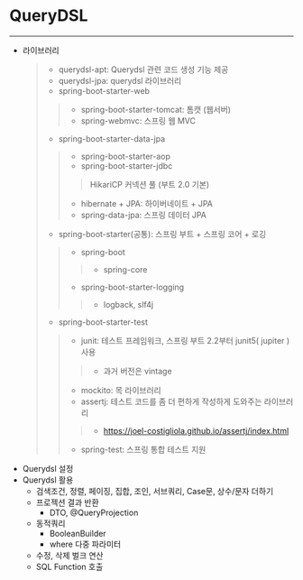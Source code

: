 # QueryDSL
- - -
- 라이브러리
  > - querydsl-apt: Querydsl 관련 코드 생성 기능 제공
  > - querydsl-jpa: querydsl 라이브러리
  > - spring-boot-starter-web
  > >  - spring-boot-starter-tomcat: 톰캣 (웹서버)
  > >  - spring-webmvc: 스프링 웹 MVC
  >
  > - spring-boot-starter-data-jpa
  > >  - spring-boot-starter-aop
  > >  - spring-boot-starter-jdbc
  > > > HikariCP 커넥션 풀 (부트 2.0 기본)
  > >
  > > - hibernate + JPA: 하이버네이트 + JPA
  > > - spring-data-jpa: 스프링 데이터 JPA
  >
  > - spring-boot-starter(공통): 스프링 부트 + 스프링 코어 + 로깅
  > > - spring-boot
  > > > - spring-core
  > >
  > > - spring-boot-starter-logging
  > > > - logback, slf4j
  >
  > - spring-boot-starter-test
  > > - junit: 테스트 프레임워크, 스프링 부트 2.2부터 junit5( jupiter ) 사용
  > > > - 과거 버전은 vintage
  > >
  > > - mockito: 목 라이브러리
  > > - assertj: 테스트 코드를 좀 더 편하게 작성하게 도와주는 라이브러리
  > > > - https://joel-costigliola.github.io/assertj/index.html
  > >
  > > - spring-test: 스프링 통합 테스트 지원
- Querydsl 설정
- Querydsl 활용
  * 검색조건, 정렬, 페이징, 집합, 조인, 서브쿼리, Case문, 상수/문자 더하기
  * 프로젝션 결과 반환
    * DTO, @QueryProjection
  * 동적쿼리
    * BooleanBuilder
    * where 다중 파라미터
  * 수정, 삭제 벌크 연산
  * SQL Function 호출
  